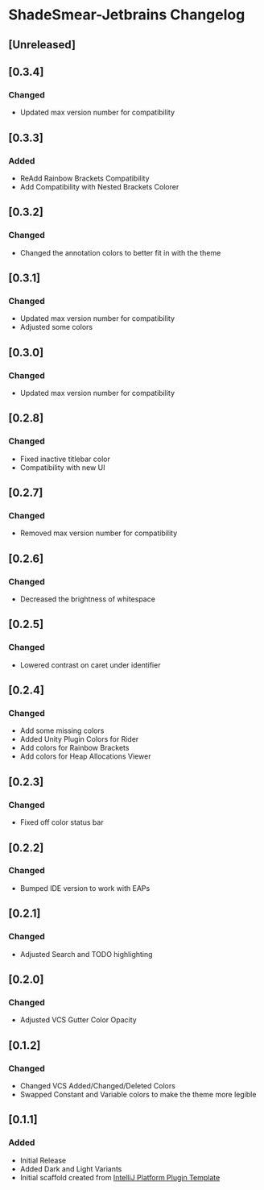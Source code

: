 <!-- Keep a Changelog guide -> https://keepachangelog.com -->

# ShadeSmear-Jetbrains Changelog

## [Unreleased]

## [0.3.4]

### Changed

- Updated max version number for compatibility

## [0.3.3]

### Added

- ReAdd Rainbow Brackets Compatibility
- Add Compatibility with Nested Brackets Colorer

## [0.3.2]

### Changed

- Changed the annotation colors to better fit in with the theme

## [0.3.1]

### Changed

- Updated max version number for compatibility
- Adjusted some colors

## [0.3.0]

### Changed

- Updated max version number for compatibility

## [0.2.8]

### Changed

- Fixed inactive titlebar color
- Compatibility with new UI

## [0.2.7]

### Changed

- Removed max version number for compatibility

## [0.2.6]

### Changed

- Decreased the brightness of whitespace

## [0.2.5]

### Changed

- Lowered contrast on caret under identifier

## [0.2.4]

### Changed

- Add some missing colors
- Added Unity Plugin Colors for Rider
- Add colors for Rainbow Brackets
- Add colors for Heap Allocations Viewer

## [0.2.3]

### Changed

- Fixed off color status bar

## [0.2.2]

### Changed

- Bumped IDE version to work with EAPs

## [0.2.1]

### Changed

- Adjusted Search and TODO highlighting

## [0.2.0]

### Changed

- Adjusted VCS Gutter Color Opacity

## [0.1.2]

### Changed

- Changed VCS Added/Changed/Deleted Colors
- Swapped Constant and Variable colors to make the theme more legible

## [0.1.1]

### Added

- Initial Release
- Added Dark and Light Variants
- Initial scaffold created
  from [IntelliJ Platform Plugin Template](https://github.com/JetBrains/intellij-platform-plugin-template)
